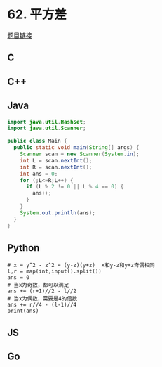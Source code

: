 # 62. 平方差

[题目链接](https://kamacoder.com/problempage.php?pid=1101)

## C

## C++

## Java

```java
import java.util.HashSet;
import java.util.Scanner;

public class Main {
  public static void main(String[] args) {
    Scanner scan = new Scanner(System.in);
    int L = scan.nextInt();
    int R = scan.nextInt();
    int ans = 0;
    for (;L<=R;L++) {
      if (L % 2 != 0 || L % 4 == 0) {
        ans++;
      }
    }
    System.out.println(ans);
  }
}
```

## Python

```python3
# x = y^2 - z^2 = (y-z)(y+z)  x和y-z和y+z奇偶相同
l,r = map(int,input().split())
ans = 0
# 当x为奇数，都可以满足
ans += (r+1)//2 - l//2
# 当x为偶数，需要是4的倍数
ans += r//4 - (l-1)//4
print(ans)
```

## JS

## Go
